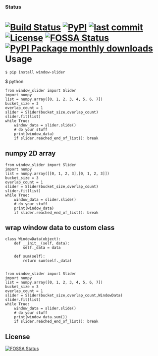 ### Status
[![Build Status](https://travis-ci.org/imravishar/sliding_window.svg?branch=master)](https://travis-ci.org/imravishar/sliding_window)
[![PyPI](https://img.shields.io/pypi/v/window-slider.svg)](https://pypi.python.org/pypi/window-slider)
[![last commit](https://img.shields.io/github/last-commit/imravishar/sliding_window.svg?label=last%20commit)](https://github.com/imravishar/sliding_window/commits/master)
[![License](https://img.shields.io/hexpm/l/plug.svg)](https://tldrlegal.com/license/apache-license-2.0-(apache-2.0))
[![FOSSA Status](https://app.fossa.io/api/projects/git%2Bgithub.com%2Fimravishar%2Fsliding_window.svg?type=shield)](https://app.fossa.io/projects/git%2Bgithub.com%2Fimravishar%2Fsliding_window?ref=badge_shield)
[![PyPI Package monthly downloads](https://img.shields.io/pypi/dm/window-slider.svg?style=flat)](https://pypi.python.org/pypi/window-slider)
**Usage**
=========
    $ pip install window-slider
    
$ python

    from window_slider import Slider
    import numpy
    list = numpy.array([0, 1, 2, 3, 4, 5, 6, 7])
    bucket_size = 3
    overlap_count = 1
    slider = Slider(bucket_size,overlap_count)
    slider.fit(list)       
    while True:
        window_data = slider.slide()
        # do your stuff
        print(window_data)
        if slider.reached_end_of_list(): break

numpy 2D array
-
    from window_slider import Slider
    import numpy
    list = numpy.array([[0, 1, 2, 3],[0, 1, 2, 3]])
    bucket_size = 3
    overlap_count = 1
    slider = Slider(bucket_size,overlap_count)
    slider.fit(list)       
    while True:
        window_data = slider.slide()
        # do your stuff
        print(window_data)
        if slider.reached_end_of_list(): break

wrap window data to custom class
-
    class WindowData(object):
        def __init__(self, data):
            self._data = data
        
        def sum(self):
            return sum(self._data)
            
    
    from window_slider import Slider
    import numpy
    list = numpy.array([0, 1, 2, 3, 4, 5, 6, 7])
    bucket_size = 3
    overlap_count = 1
    slider = Slider(bucket_size,overlap_count,WindowData)
    slider.fit(list)       
    while True:
        window_data = slider.slide()
        # do your stuff
        print(window_data.sum())
        if slider.reached_end_of_list(): break


## License
[![FOSSA Status](https://app.fossa.io/api/projects/git%2Bgithub.com%2Fimravishar%2Fsliding_window.svg?type=large)](https://app.fossa.io/projects/git%2Bgithub.com%2Fimravishar%2Fsliding_window?ref=badge_large)
